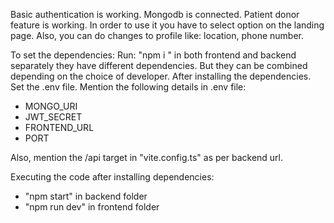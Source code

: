 Basic authentication is working.
Mongodb is connected.
Patient donor feature is working. In order to use it you have to select option on the landing page.
Also, you can do changes to profile like: location, phone number.

To set the dependencies:
Run: "npm i " in both frontend and backend separately they have different dependencies. But they can be combined depending on the choice of developer.
After installing the dependencies. Set the .env file.
Mention the following details in .env file:
 - MONGO_URI
 - JWT_SECRET
 - FRONTEND_URL
 - PORT

Also, mention the /api target in "vite.config.ts" as per backend url.

Executing the code after installing dependencies:
 - "npm start" in backend folder
 - "npm run dev" in frontend folder
